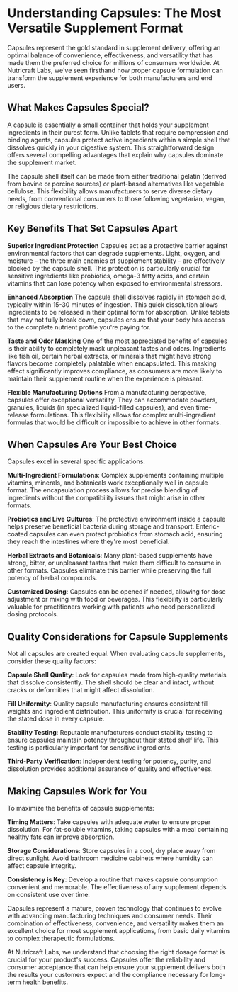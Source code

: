 # Understanding Capsules: The Most Versatile Supplement Format

Capsules represent the gold standard in supplement delivery, offering an optimal balance of convenience, effectiveness, and versatility that has made them the preferred choice for millions of consumers worldwide. At Nutricraft Labs, we've seen firsthand how proper capsule formulation can transform the supplement experience for both manufacturers and end users.

## What Makes Capsules Special?

A capsule is essentially a small container that holds your supplement ingredients in their purest form. Unlike tablets that require compression and binding agents, capsules protect active ingredients within a simple shell that dissolves quickly in your digestive system. This straightforward design offers several compelling advantages that explain why capsules dominate the supplement market.

The capsule shell itself can be made from either traditional gelatin (derived from bovine or porcine sources) or plant-based alternatives like vegetable cellulose. This flexibility allows manufacturers to serve diverse dietary needs, from conventional consumers to those following vegetarian, vegan, or religious dietary restrictions.

## Key Benefits That Set Capsules Apart

**Superior Ingredient Protection**
Capsules act as a protective barrier against environmental factors that can degrade supplements. Light, oxygen, and moisture – the three main enemies of supplement stability – are effectively blocked by the capsule shell. This protection is particularly crucial for sensitive ingredients like probiotics, omega-3 fatty acids, and certain vitamins that can lose potency when exposed to environmental stressors.

**Enhanced Absorption**
The capsule shell dissolves rapidly in stomach acid, typically within 15-30 minutes of ingestion. This quick dissolution allows ingredients to be released in their optimal form for absorption. Unlike tablets that may not fully break down, capsules ensure that your body has access to the complete nutrient profile you're paying for.

**Taste and Odor Masking**
One of the most appreciated benefits of capsules is their ability to completely mask unpleasant tastes and odors. Ingredients like fish oil, certain herbal extracts, or minerals that might have strong flavors become completely palatable when encapsulated. This masking effect significantly improves compliance, as consumers are more likely to maintain their supplement routine when the experience is pleasant.

**Flexible Manufacturing Options**
From a manufacturing perspective, capsules offer exceptional versatility. They can accommodate powders, granules, liquids (in specialized liquid-filled capsules), and even time-release formulations. This flexibility allows for complex multi-ingredient formulas that would be difficult or impossible to achieve in other formats.

## When Capsules Are Your Best Choice

Capsules excel in several specific applications:

**Multi-Ingredient Formulations**: Complex supplements containing multiple vitamins, minerals, and botanicals work exceptionally well in capsule format. The encapsulation process allows for precise blending of ingredients without the compatibility issues that might arise in other formats.

**Probiotics and Live Cultures**: The protective environment inside a capsule helps preserve beneficial bacteria during storage and transport. Enteric-coated capsules can even protect probiotics from stomach acid, ensuring they reach the intestines where they're most beneficial.

**Herbal Extracts and Botanicals**: Many plant-based supplements have strong, bitter, or unpleasant tastes that make them difficult to consume in other formats. Capsules eliminate this barrier while preserving the full potency of herbal compounds.

**Customized Dosing**: Capsules can be opened if needed, allowing for dose adjustment or mixing with food or beverages. This flexibility is particularly valuable for practitioners working with patients who need personalized dosing protocols.

## Quality Considerations for Capsule Supplements

Not all capsules are created equal. When evaluating capsule supplements, consider these quality factors:

**Capsule Shell Quality**: Look for capsules made from high-quality materials that dissolve consistently. The shell should be clear and intact, without cracks or deformities that might affect dissolution.

**Fill Uniformity**: Quality capsule manufacturing ensures consistent fill weights and ingredient distribution. This uniformity is crucial for receiving the stated dose in every capsule.

**Stability Testing**: Reputable manufacturers conduct stability testing to ensure capsules maintain potency throughout their stated shelf life. This testing is particularly important for sensitive ingredients.

**Third-Party Verification**: Independent testing for potency, purity, and dissolution provides additional assurance of quality and effectiveness.

## Making Capsules Work for You

To maximize the benefits of capsule supplements:

**Timing Matters**: Take capsules with adequate water to ensure proper dissolution. For fat-soluble vitamins, taking capsules with a meal containing healthy fats can improve absorption.

**Storage Considerations**: Store capsules in a cool, dry place away from direct sunlight. Avoid bathroom medicine cabinets where humidity can affect capsule integrity.

**Consistency is Key**: Develop a routine that makes capsule consumption convenient and memorable. The effectiveness of any supplement depends on consistent use over time.

Capsules represent a mature, proven technology that continues to evolve with advancing manufacturing techniques and consumer needs. Their combination of effectiveness, convenience, and versatility makes them an excellent choice for most supplement applications, from basic daily vitamins to complex therapeutic formulations.

At Nutricraft Labs, we understand that choosing the right dosage format is crucial for your product's success. Capsules offer the reliability and consumer acceptance that can help ensure your supplement delivers both the results your customers expect and the compliance necessary for long-term health benefits.